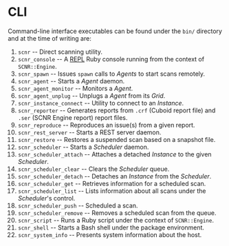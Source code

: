 # CLI

Command-line interface executables can be found under the `bin/` directory and
at the time of writing are:

1. `scnr` -- Direct scanning utility.
1. `scnr_console` -- A [REPL](https://en.wikipedia.org/wiki/Read%E2%80%93eval%E2%80%93print_loop) Ruby console running from the context of `SCNR::Engine`.
1. `scnr_spawn` -- Issues `spawn` calls to _Agents_ to start scans remotely.
1. `scnr_agent` -- Starts a _Agent_ daemon.
1. `scnr_agent_monitor` -- Monitors a _Agent_.
1. `scnr_agent_unplug` -- Unplugs a _Agent_ from its _Grid_.
1. `scnr_instance_connect` -- Utility to connect to an _Instance_.
1. `scnr_reporter` -- Generates reports from `.crf` (Cuboid report file) and `.ser` (SCNR Engine report) report files.
1. `scnr_reproduce` -- Reproduces an issue(s) from a given report.
1. `scnr_rest_server` -- Starts a REST server daemon.
1. `scnr_restore` -- Restores a suspended scan based on a snapshot file.
1. `scnr_scheduler` -- Starts a _Scheduler_ daemon.
1. `scnr_scheduler_attach` -- Attaches a detached _Instance_ to the given _Scheduler_.
1. `scnr_scheduler_clear` -- Clears the _Scheduler_ queue.
1. `scnr_scheduler_detach` -- Detaches an _Instance_ from the _Scheduler_.
1. `scnr_scheduler_get` -- Retrieves information for a scheduled scan.
1. `scnr_scheduler_list` -- Lists information about all scans under the _Scheduler_'s control.
1. `scnr_scheduler_push` -- Scheduled a scan.
1. `scnr_scheduler_remove` -- Removes a scheduled scan from the queue.
1. `scnr_script` -- Runs a Ruby script under the context of `SCNR::Engine`.
1. `scnr_shell` -- Starts a Bash shell under the package environment.
1. `scnr_system_info` -- Presents system information about the host.
